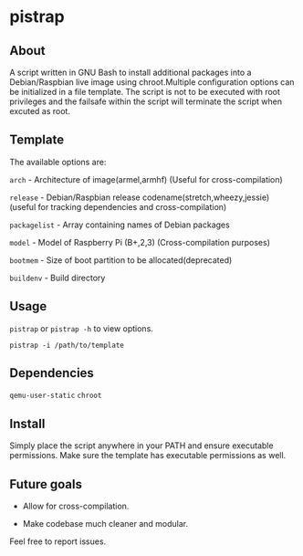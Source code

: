# pistrap

## About
A script written in GNU Bash to install additional packages into a Debian/Raspbian live image using chroot.Multiple configuration options can be initialized in a file template. The script is not to be executed with root privileges and the failsafe within the script will terminate the script when excuted as root.


## Template
The available options are:

`arch` - Architecture of image(armel,armhf) (Useful for cross-compilation)

`release` - Debian/Raspbian release codename(stretch,wheezy,jessie) (useful for tracking dependencies and cross-compilation)

`packagelist` - Array containing names of Debian packages

`model` - Model of Raspberry Pi (B+,2,3) (Cross-compilation purposes)

`bootmem` - Size of boot partition to be allocated(deprecated)

`buildenv` - Build directory





## Usage
`pistrap` or `pistrap -h` to view options.

`pistrap -i /path/to/template`

## Dependencies
`qemu-user-static` `chroot`

## Install

Simply place the script anywhere in your PATH and ensure executable permissions. Make sure the template has executable permissions as well.


## Future goals

- Allow for cross-compilation.

- Make codebase much cleaner and modular.




Feel free to report issues.    
